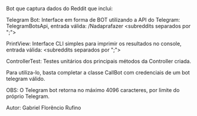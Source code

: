 Bot que captura dados do Reddit que inclui:

Telegram Bot:
Interface em forma de BOT utilizando a API do Telegram: TelegramBotsApi, entrada válida:
/Nadaprafazer <subreddits separados por ";">

PrintView:
Interface CLI simples para imprimir os resultados no console, entrada válida:
<subreddits separados por ";">

ControllerTest:
Testes unitários dos principais métodos da Controller criada.

Para utiliza-lo, basta completar a classe CallBot com credenciais de um bot telegram válido.

OBS: O Telegram bot retorna no máximo 4096 caracteres, por limite do próprio Telegram.

Autor: Gabriel Florêncio Rufino 